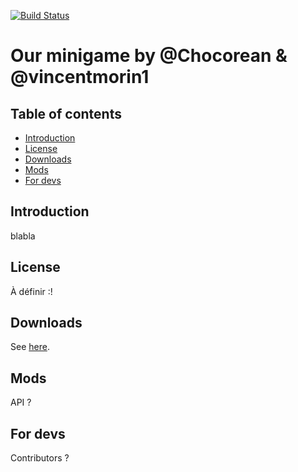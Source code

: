 [![Build Status](https://travis-ci.org/vincentmorin1/minigame.svg?branch=master)](https://travis-ci.org/vincentmorin1/minigame)

# Our minigame by @Chocorean & @vincentmorin1

## Table of contents

* [Introduction](#introduction)
* [License](#license)
* [Downloads](#downloads)
* [Mods](#mods)
* [For devs](#for-devs)

## Introduction

blabla

## License

À définir :!

## Downloads

See [here](https://github.com/vincentmorin1/minigame/releases).

## Mods

API ?

## For devs

Contributors ?
